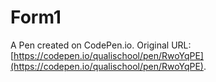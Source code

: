 # Form1

A Pen created on CodePen.io. Original URL: [https://codepen.io/qualischool/pen/RwoYqPE](https://codepen.io/qualischool/pen/RwoYqPE).


